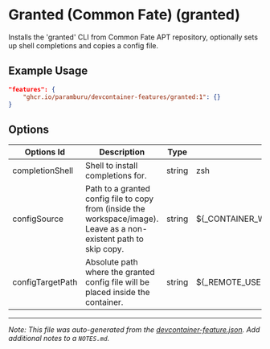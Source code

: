 
# Granted (Common Fate) (granted)

Installs the 'granted' CLI from Common Fate APT repository, optionally sets up shell completions and copies a config file.

## Example Usage

```json
"features": {
    "ghcr.io/paramburu/devcontainer-features/granted:1": {}
}
```

## Options

| Options Id | Description | Type | Default Value |
|-----|-----|-----|-----|
| completionShell | Shell to install completions for. | string | zsh |
| configSource | Path to a granted config file to copy from (inside the workspace/image). Leave as a non-existent path to skip copy. | string | ${_CONTAINER_WORKSPACE_FOLDER}/.devcontainer/granted_config |
| configTargetPath | Absolute path where the granted config file will be placed inside the container. | string | ${_REMOTE_USER_HOME}/.granted/config |



---

_Note: This file was auto-generated from the [devcontainer-feature.json](https://github.com/paramburu/devcontainer-features/blob/main/src/granted/devcontainer-feature.json).  Add additional notes to a `NOTES.md`._
